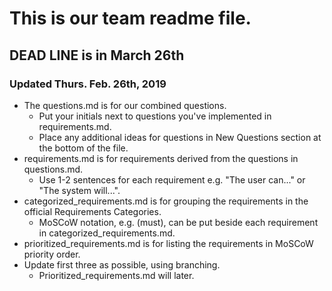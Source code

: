 # This is our team readme file.
## DEAD LINE is in March 26th 
### Updated Thurs. Feb. 26th, 2019
* The questions.md is for our combined questions.
   * Put your initials next to questions you've implemented in requirements.md.
   * Place any additional ideas for questions in New Questions section at the bottom of the file.
* requirements.md is for requirements derived from the questions in questions.md.
   * Use 1-2 sentences for each requirement e.g. "The user can..." or "The system will...".
* categorized_requirements.md is for grouping the requirements in the official Requirements Categories.
  * MoSCoW notation, e.g. (must), can be put beside each requirement in categorized_requirements.md.
* prioritized_requirements.md is for listing the requirements in MoSCoW priority order.
* Update first three as possible, using branching.
   * Prioritized_requirements.md will later.
